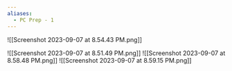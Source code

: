 ```yaml
---
aliases:
  - PC Prep - 1
---
```

![[Screenshot 2023-09-07 at 8.54.43 PM.png]]

![[Screenshot 2023-09-07 at 8.51.49 PM.png]]
![[Screenshot 2023-09-07 at 8.58.48 PM.png]]
![[Screenshot 2023-09-07 at 8.59.15 PM.png]]
